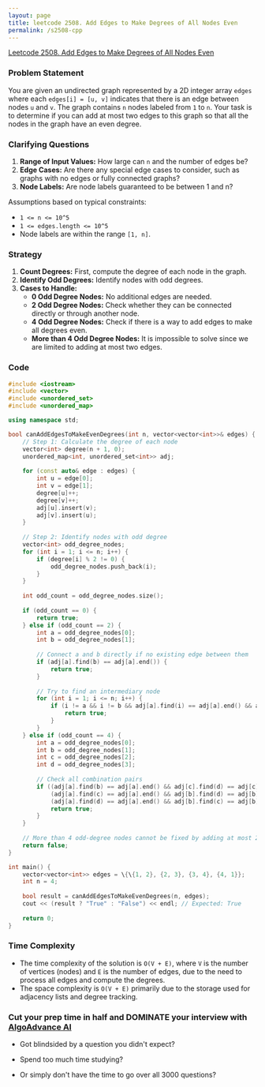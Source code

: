 ```yaml
---
layout: page
title: leetcode 2508. Add Edges to Make Degrees of All Nodes Even
permalink: /s2508-cpp
---
```

[Leetcode 2508. Add Edges to Make Degrees of All Nodes Even](https://algoadvance.github.io/algoadvance/l2508)
### Problem Statement

You are given an undirected graph represented by a 2D integer array `edges` where each `edges[i] = [u, v]` indicates that there is an edge between nodes `u` and `v`. The graph contains `n` nodes labeled from `1` to `n`. Your task is to determine if you can add at most two edges to this graph so that all the nodes in the graph have an even degree.

### Clarifying Questions

1. **Range of Input Values:** How large can `n` and the number of edges be?
2. **Edge Cases:** Are there any special edge cases to consider, such as graphs with no edges or fully connected graphs?
3. **Node Labels:** Are node labels guaranteed to be between 1 and n?

Assumptions based on typical constraints:
- `1 <= n <= 10^5`
- `1 <= edges.length <= 10^5`
- Node labels are within the range `[1, n]`.

### Strategy

1. **Count Degrees:** First, compute the degree of each node in the graph.
2. **Identify Odd Degrees:** Identify nodes with odd degrees.
3. **Cases to Handle:**
   - **0 Odd Degree Nodes:** No additional edges are needed.
   - **2 Odd Degree Nodes:** Check whether they can be connected directly or through another node.
   - **4 Odd Degree Nodes:** Check if there is a way to add edges to make all degrees even.
   - **More than 4 Odd Degree Nodes:** It is impossible to solve since we are limited to adding at most two edges.

### Code

```cpp
#include <iostream>
#include <vector>
#include <unordered_set>
#include <unordered_map>

using namespace std;

bool canAddEdgesToMakeEvenDegrees(int n, vector<vector<int>>& edges) {
    // Step 1: Calculate the degree of each node
    vector<int> degree(n + 1, 0);
    unordered_map<int, unordered_set<int>> adj;
    
    for (const auto& edge : edges) {
        int u = edge[0];
        int v = edge[1];
        degree[u]++;
        degree[v]++;
        adj[u].insert(v);
        adj[v].insert(u);
    }
    
    // Step 2: Identify nodes with odd degree
    vector<int> odd_degree_nodes;
    for (int i = 1; i <= n; i++) {
        if (degree[i] % 2 != 0) {
            odd_degree_nodes.push_back(i);
        }
    }
    
    int odd_count = odd_degree_nodes.size();
    
    if (odd_count == 0) {
        return true;
    } else if (odd_count == 2) {
        int a = odd_degree_nodes[0];
        int b = odd_degree_nodes[1];
        
        // Connect a and b directly if no existing edge between them
        if (adj[a].find(b) == adj[a].end()) {
            return true;
        }
        
        // Try to find an intermediary node
        for (int i = 1; i <= n; i++) {
            if (i != a && i != b && adj[a].find(i) == adj[a].end() && adj[b].find(i) == adj[b].end()) {
                return true;
            }
        }
    } else if (odd_count == 4) {
        int a = odd_degree_nodes[0];
        int b = odd_degree_nodes[1];
        int c = odd_degree_nodes[2];
        int d = odd_degree_nodes[3];
        
        // Check all combination pairs
        if ((adj[a].find(b) == adj[a].end() && adj[c].find(d) == adj[c].end()) ||
            (adj[a].find(c) == adj[a].end() && adj[b].find(d) == adj[b].end()) ||
            (adj[a].find(d) == adj[a].end() && adj[b].find(c) == adj[b].end())) {
            return true;
        }
    }
    
    // More than 4 odd-degree nodes cannot be fixed by adding at most 2 edges
    return false;
}

int main() {
    vector<vector<int>> edges = \{\{1, 2}, {2, 3}, {3, 4}, {4, 1}};
    int n = 4;
    
    bool result = canAddEdgesToMakeEvenDegrees(n, edges);
    cout << (result ? "True" : "False") << endl; // Expected: True
    
    return 0;
}
```

### Time Complexity

- The time complexity of the solution is `O(V + E)`, where `V` is the number of vertices (nodes) and `E` is the number of edges, due to the need to process all edges and compute the degrees.
- The space complexity is `O(V + E)` primarily due to the storage used for adjacency lists and degree tracking.


### Cut your prep time in half and DOMINATE your interview with [AlgoAdvance AI](https://algoAdvance.com)

- Got blindsided by a question you didn't expect?

- Spend too much time studying?

- Or simply don't have the time to go over all 3000 questions?

